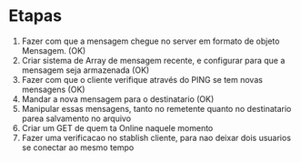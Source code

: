 # Etapas
1) Fazer com que a mensagem chegue no server em formato de objeto Mensagem. (OK)
2) Criar sistema de Array de mensagem recente, e configurar para que a mensagem seja armazenada (OK)
3) Fazer com que o cliente verifique através do PING se tem novas mensagens (OK)
4) Mandar a nova mensagem para o destinatario (OK)
5) Manipular essas mensagens, tanto no remetente quanto no destinatario parea salvamento no arquivo
6) Criar um GET de quem ta Online naquele momento
7) Fazer uma verificacao no stablish cliente, para nao deixar dois usuarios se conectar ao mesmo tempo



